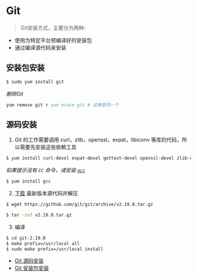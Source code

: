 # Git

> Git安装方式，主要分为两种:

- 使用为特定平台预编译好的安装包
- 通过编译源代码来安装

## 安装包安装

```bash
$ sudo yum install git
```

*删除Git*

```bash
yum remove git # yum erase git # 这俩是同一个
```

## 源码安装

1. Git 的工作需要调用 curl，zlib，openssl，expat，libiconv 等库的代码，所以需要先安装这些依赖工具

```bash
$ yum install curl-devel expat-devel gettext-devel openssl-devel zlib-devel
```

*如果提示没有 `CC` 命令，请安装 [`gcc`](http://man.linuxde.net/gcc)*

```bash
$ yum install gcc
```

2. [下载](https://github.com/git/git/releases) 最新版本源代码并解压

```bash
$ wget https://github.com/git/git/archive/v2.19.0.tar.gz

$ tar -zxf v2.19.0.tar.gz
```

3. 编译

```bash
$ cd git-2.19.0
$ make prefix=/usr/local all
$ sudo make prefix=/usr/local install
```

- [Git 源码安装](https://git-scm.com/book/zh/v1/%E8%B5%B7%E6%AD%A5-%E5%AE%89%E8%A3%85-Git)
- [Git 安装包安装](https://git-scm.com/book/zh/v2/%E8%B5%B7%E6%AD%A5-%E5%AE%89%E8%A3%85-Git)